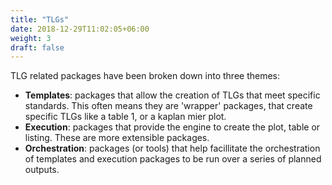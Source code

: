 ```yaml
---
title: "TLGs"
date: 2018-12-29T11:02:05+06:00
weight: 3
draft: false
---
```


TLG related packages have been broken down into three themes:

- **Templates**: packages that allow the creation of TLGs that meet specific standards. This often means they are 'wrapper' packages, that create specific TLGs like a table 1, or a kaplan mier plot.
- **Execution**: packages that provide the engine to create the plot, table or listing. These are more extensible packages. 
- **Orchestration**: packages (or tools) that help facillitate the orchestration of templates and execution packages to be run over a series of planned outputs.